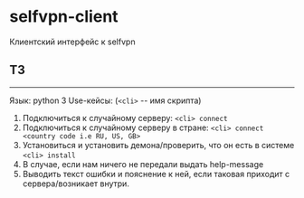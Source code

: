 # selfvpn-client
Клиентский интерфейс к selfvpn

## ТЗ
_____
Язык: python 3
Use-кейсы: (`<cli>` -- имя скрипта)
1. Подключиться к случайному серверу: `<cli> connect`
1. Подключиться к случайному серверу в стране: `<cli> connect <country code i.e RU, US, GB>`
1. Установиться и установить демона/проверить, что он есть в системе `<cli> install`
1. В случае, если нам ничего не передали выдать help-message
1. Выводить текст ошибки и пояснение к ней, если таковая приходит с сервера/возникает внутри.

